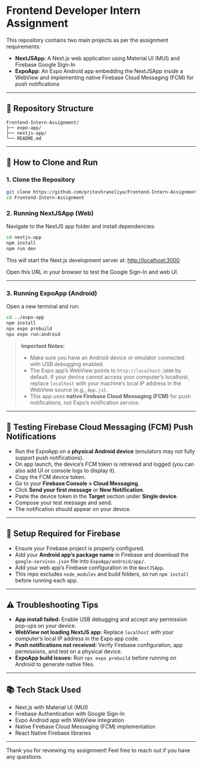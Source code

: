 # Frontend Developer Intern Assignment

This repository contains two main projects as per the assignment requirements:

* **NextJSApp**: A Next.js web application using Material UI (MUI) and Firebase Google Sign-In
* **ExpoApp**: An Expo Android app embedding the NextJSApp inside a WebView and implementing native Firebase Cloud Messaging (FCM) for push notifications

---

## 📁 Repository Structure

```
Frontend-Intern-Assignment/
├── expo-app/
├── nextjs-app/
└── README.md
```

---

## 🚀 How to Clone and Run

### 1. Clone the Repository

```bash
git clone https://github.com/priteshranoliya/Frontend-Intern-Assignment.git
cd Frontend-Intern-Assignment
```

### 2. Running NextJSApp (Web)

Navigate to the NextJS app folder and install dependencies:

```bash
cd nextjs-app
npm install
npm run dev
```

This will start the Next.js development server at: [http://localhost:3000](http://localhost:3000)

Open this URL in your browser to test the Google Sign-In and web UI.

---

### 3. Running ExpoApp (Android)

Open a new terminal and run:

```bash
cd ../expo-app
npm install
npx expo prebuild
npx expo run:android
```

> **Important Notes:**
>
> * Make sure you have an Android device or emulator connected with USB debugging enabled.
> * The Expo app’s WebView points to `http://localhost:3000` by default. If your device cannot access your computer’s localhost, replace `localhost` with your machine’s local IP address in the WebView source (e.g., `App.js`).
> * This app uses **native Firebase Cloud Messaging (FCM)** for push notifications, not Expo’s notification service.

---

## 🔔 Testing Firebase Cloud Messaging (FCM) Push Notifications

* Run the ExpoApp on a **physical Android device** (emulators may not fully support push notifications).
* On app launch, the device’s FCM token is retrieved and logged (you can also add UI or console logs to display it).
* Copy the FCM device token.
* Go to your **Firebase Console > Cloud Messaging**.
* Click **Send your first message** or **New Notification**.
* Paste the device token in the **Target** section under **Single device**.
* Compose your test message and send.
* The notification should appear on your device.

---

## 🔧 Setup Required for Firebase

* Ensure your Firebase project is properly configured.
* Add your **Android app’s package name** in Firebase and download the `google-services.json` file into `ExpoApp/android/app/`.
* Add your web app’s Firebase configuration in the `NextJSApp`.
* This repo excludes `node_modules` and build folders, so run `npm install` before running each app.

---

## ⚠️ Troubleshooting Tips

* **App install failed:** Enable USB debugging and accept any permission pop-ups on your device.
* **WebView not loading NextJS app:** Replace `localhost` with your computer’s local IP address in the Expo app code.
* **Push notifications not received:** Verify Firebase configuration, app permissions, and test on a physical device.
* **ExpoApp build issues:** Run `npx expo prebuild` before running on Android to generate native files.

---

## 📚 Tech Stack Used

* Next.js with Material UI (MUI)
* Firebase Authentication with Google Sign-In
* Expo Android app with WebView integration
* Native Firebase Cloud Messaging (FCM) implementation
* React Native Firebase libraries

---

Thank you for reviewing my assignment! Feel free to reach out if you have any questions.
